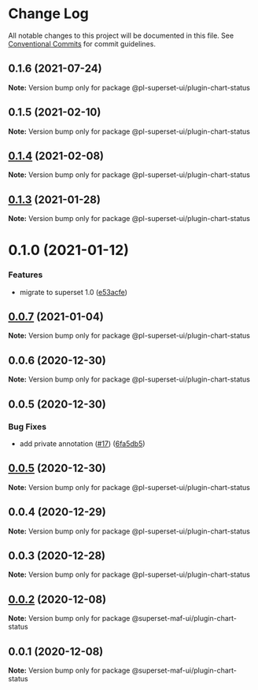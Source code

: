 # Change Log

All notable changes to this project will be documented in this file.
See [Conventional Commits](https://conventionalcommits.org) for commit guidelines.

## 0.1.6 (2021-07-24)

**Note:** Version bump only for package @pl-superset-ui/plugin-chart-status





## 0.1.5 (2021-02-10)

**Note:** Version bump only for package @pl-superset-ui/plugin-chart-status





## [0.1.4](https://github.com/behnamkvl/pl-superset-ui/compare/@pl-superset-ui/plugin-chart-status@0.1.3...@pl-superset-ui/plugin-chart-status@0.1.4) (2021-02-08)

**Note:** Version bump only for package @pl-superset-ui/plugin-chart-status





## [0.1.3](https://github.com/behnamkvl/pl-superset-ui/compare/@pl-superset-ui/plugin-chart-status@0.1.0...@pl-superset-ui/plugin-chart-status@0.1.3) (2021-01-28)

**Note:** Version bump only for package @pl-superset-ui/plugin-chart-status





# 0.1.0 (2021-01-12)


### Features

* migrate to superset 1.0 ([e53acfe](https://github.com/behnamkvl/pl-superset-ui/commit/e53acfed93ee1f39fcd8a63b065b284ab513b692))





## [0.0.7](https://github.com/behnamkvl/pl-superset-ui/compare/@pl-superset-ui/plugin-chart-status@0.0.6...@pl-superset-ui/plugin-chart-status@0.0.7) (2021-01-04)

**Note:** Version bump only for package @pl-superset-ui/plugin-chart-status





## 0.0.6 (2020-12-30)

**Note:** Version bump only for package @pl-superset-ui/plugin-chart-status





## 0.0.5 (2020-12-30)


### Bug Fixes

* add private annotation ([#17](https://github.com/behnamkvl/pl-superset-ui/issues/17)) ([6fa5db5](https://github.com/behnamkvl/pl-superset-ui/commit/6fa5db5cff10792d6f14eb82f30067c8dc3e2c71))





## [0.0.5](https://github.com/behnamkvl/pl-superset-ui/compare/@pl-superset-ui/plugin-chart-status@0.0.4...@pl-superset-ui/plugin-chart-status@0.0.5) (2020-12-30)

**Note:** Version bump only for package @pl-superset-ui/plugin-chart-status





## 0.0.4 (2020-12-29)

**Note:** Version bump only for package @pl-superset-ui/plugin-chart-status





## 0.0.3 (2020-12-28)

**Note:** Version bump only for package @pl-superset-ui/plugin-chart-status





## [0.0.2](https://gitlab.com/nielsen-media/maf/superset/pl-superset-ui/compare/@superset-maf-ui/plugin-chart-status@0.0.1...@superset-maf-ui/plugin-chart-status@0.0.2) (2020-12-08)

**Note:** Version bump only for package @superset-maf-ui/plugin-chart-status





## 0.0.1 (2020-12-08)

**Note:** Version bump only for package @superset-maf-ui/plugin-chart-status
